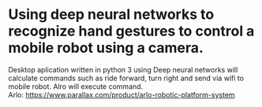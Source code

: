 # Using deep neural networks to recognize hand gestures to control a mobile robot using a camera.
Desktop aplication written in python 3 using Deep neural networks will calculate commands such as ride forward, turn right and send via wifi to mobile robot. Alro will execute command. </br>
Arlo: https://www.parallax.com/product/arlo-robotic-platform-system
